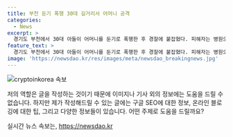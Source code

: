 ```yaml
---
title: 부천 둔기 폭행 30대 길거리서 어머니 공격
categories:
  - News
excerpt: >
  경기도 부천에서 30대 아들이 어머니를 둔기로 폭행한 후 경찰에 붙잡혔다. 피해자는 병원으로 옮겨졌지만 생명에는 지장이 없는 것으로 전해졌으며, 가해자는 현행범으로 체포됐지만 사건에 대해 진술을 거부하고 있다. (150자)
feature_text: >
  경기도 부천에서 30대 아들이 어머니를 둔기로 폭행한 후 경찰에 붙잡혔다. 피해자는 병원으로 옮겨졌지만 생명에는 지장이 없는 것으로 전해졌으며, 가해자는 현행범으로 체포됐지만 사건에 대해 진술을 거부하고 있다. (150자)
image: 'https://newsdao.kr/res/images/meta/newsdao_breakingnews.jpg'
---
```


<p><img src="https://newsdao.kr/res/images/meta/newsdao_breakingnews.jpg" alt="cryptoinkorea 속보" /></p>

<p>저의 역할은 글을 작성하는 것이기 때문에 이미지나 기사 외의 정보에는 도움을 드릴 수 없습니다. 하지만 제가 작성해드릴 수 있는 글에는 구글 SEO에 대한 정보, 온라인 블로깅에 대한 팁, 그리고 다양한 정보들이 있습니다. 어떤 주제로 도움을 드릴까요?</p>
실시간 뉴스 속보는, <a href="https://newsdao.kr" rel="dofollow">https://newsdao.kr</a>


